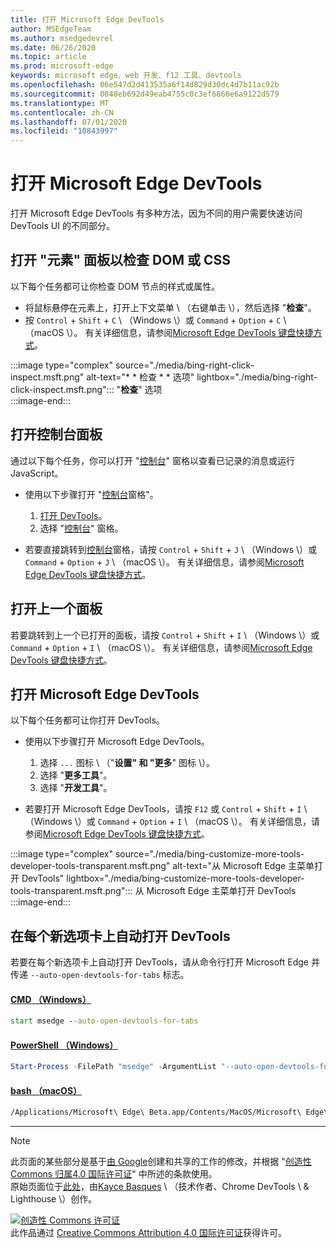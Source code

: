 ```yaml
---
title: 打开 Microsoft Edge DevTools
author: MSEdgeTeam
ms.author: msedgedevrel
ms.date: 06/26/2020
ms.topic: article
ms.prod: microsoft-edge
keywords: microsoft edge、web 开发、f12 工具、devtools
ms.openlocfilehash: 06e547d2d413535a6f14d829d30dc4d7b11ac92b
ms.sourcegitcommit: 0048eb692d49eab4755c0c3ef6866e6a9122d579
ms.translationtype: MT
ms.contentlocale: zh-CN
ms.lasthandoff: 07/01/2020
ms.locfileid: "10843997"
---
```

<!-- Copyright Kayce Basques 

   Licensed under the Apache License, Version 2.0 (the "License");
   you may not use this file except in compliance with the License.
   You may obtain a copy of the License at

       https://www.apache.org/licenses/LICENSE-2.0

   Unless required by applicable law or agreed to in writing, software
   distributed under the License is distributed on an "AS IS" BASIS,
   WITHOUT WARRANTIES OR CONDITIONS OF ANY KIND, either express or implied.
   See the License for the specific language governing permissions and
   limitations under the License. -->

# 打开 Microsoft Edge DevTools  

打开 Microsoft Edge DevTools 有多种方法，因为不同的用户需要快速访问 DevTools UI 的不同部分。  

## 打开 "元素" 面板以检查 DOM 或 CSS  

以下每个任务都可让你检查 DOM 节点的样式或属性。

*   将鼠标悬停在元素上，打开上下文菜单 \ （右键单击 \），然后选择 "**检查**"。  
*   按 `Control` + `Shift` + `C` \ （Windows \）或 `Command` + `Option` + `C` \ （macOS \）。  有关详细信息，请参阅[Microsoft Edge DevTools 键盘快捷方式][DevToolsShortcuts]。  

:::image type="complex" source="./media/bing-right-click-inspect.msft.png" alt-text="* * 检查 * * 选项" lightbox="./media/bing-right-click-inspect.msft.png":::
   "**检查**" 选项  
:::image-end:::  

<!--See [Get Started With Viewing And Changing CSS][GetStartedCSS].  -->  

## 打开控制台面板  

通过以下每个任务，你可以打开 "[控制台][DevToolsConsoleIndex]" 窗格以查看已记录的消息或运行 JavaScript。  

*   使用以下步骤打开 "[控制台][DevToolsConsoleIndex]窗格"。  
    
    1.  [打开 DevTools](#open-microsoft-edge-devtools)。  
    1.  选择 "[控制台][DevToolsConsoleIndex]" 窗格。  

*   若要直接跳转到[控制台][DevToolsConsoleIndex]窗格，请按 `Control` + `Shift` + `J` \ （Windows \）或 `Command` + `Option` + `J` \ （macOS \）。  有关详细信息，请参阅[Microsoft Edge DevTools 键盘快捷方式][DevToolsShortcuts]。  

<!--See [Get Started With The Console][ConsoleGetStarted].  -->

## 打开上一个面板  

若要跳转到上一个已打开的面板，请按 `Control` + `Shift` + `I` \ （Windows \）或 `Command` + `Option` + `I` \ （macOS \）。  有关详细信息，请参阅[Microsoft Edge DevTools 键盘快捷方式][DevToolsShortcuts]。  

## 打开 Microsoft Edge DevTools  

以下每个任务都可让你打开 DevTools。  

*   使用以下步骤打开 Microsoft Edge DevTools。  
    
    1.  选择 `...` 图标 \ （"**设置" 和 "更多**" 图标 \）。  
    1.  选择 "**更多工具**"。  
    1.  选择 "**开发工具**"。  
    
*   若要打开 Microsoft Edge DevTools，请按 `F12` 或 `Control` + `Shift` + `I` \ （Windows \）或 `Command` + `Option` + `I` \ （macOS \）。  有关详细信息，请参阅[Microsoft Edge DevTools 键盘快捷方式][DevToolsShortcuts]。  

:::image type="complex" source="./media/bing-customize-more-tools-developer-tools-transparent.msft.png" alt-text="从 Microsoft Edge 主菜单打开 DevTools" lightbox="./media/bing-customize-more-tools-developer-tools-transparent.msft.png":::
   从 Microsoft Edge 主菜单打开 DevTools  
:::image-end:::  

## 在每个新选项卡上自动打开 DevTools  

若要在每个新选项卡上自动打开 DevTools，请从命令行打开 Microsoft Edge 并传递 `--auto-open-devtools-for-tabs` 标志。  

#### [CMD （Windows）](#tab/cmd-windows/)  

<a id="selenium-tools-install"></a>  

```cmd
start msedge --auto-open-devtools-for-tabs
```  

#### [PowerShell （Windows）](#tab/powershell-windows/)  

<a id="selenium-tools-install"></a>  

```powershell
Start-Process -FilePath "msedge" -ArgumentList "--auto-open-devtools-for-tabs"
```  

#### [bash （macOS）](#tab/bash-macos/)  

<a id="selenium-tools-install"></a>  

```bash
/Applications/Microsoft\ Edge\ Beta.app/Contents/MacOS/Microsoft\ Edge\ Beta --auto-open-devtools-for-tabs
```  

* * *  

<!-- links -->  

[DevToolsConsoleIndex]: ./console/index.md "控制台概述 |Microsoft 文档"  
[DevtoolsShortcuts]: ./shortcuts.md "Microsoft Edge DevTools 键盘快捷方式-Microsoft 文档"  

<!--[ConsoleGetStarted]: /microsoft-edge/devtools-guide-chromium/console/get-started ""  -->  
<!--[GetStartedCSS]: /microsoft-edge/devtools-guide-chromium/css "CSS"  -->

> [!NOTE]
> 此页面的某些部分是基于[由 Google][GoogleSitePolicies]创建和共享的工作的修改，并根据 "[创造性 Commons 归属4.0 国际许可证][CCA4IL]" 中所述的条款使用。  
> 原始页面位于[此处](https://developers.google.com/web/tools/chrome-devtools/open)，由[Kayce Basques][KayceBasques] \ （技术作者、Chrome DevTools \ & Lighthouse \）创作。  

[![创造性 Commons 许可证][CCby4Image]][CCA4IL]  
此作品通过 [Creative Commons Attribution 4.0 国际许可证][CCA4IL]获得许可。  

[CCA4IL]: https://creativecommons.org/licenses/by/4.0  
[CCby4Image]: https://i.creativecommons.org/l/by/4.0/88x31.png  
[GoogleSitePolicies]: https://developers.google.com/terms/site-policies  
[KayceBasques]: https://developers.google.com/web/resources/contributors/kaycebasques  
